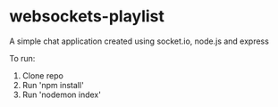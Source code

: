 # websockets-playlist
A simple chat application created using socket.io, node.js and express

To run:
1. Clone repo
2. Run 'npm install'
3. Run 'nodemon index'
